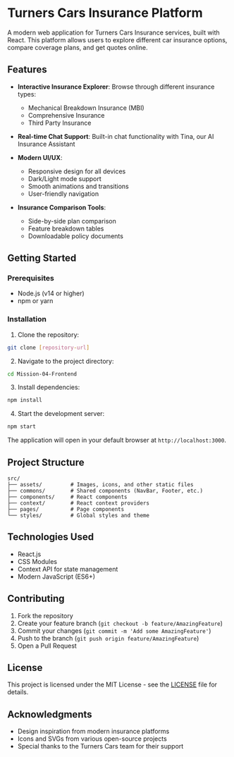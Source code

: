 # Turners Cars Insurance Platform

A modern web application for Turners Cars Insurance services, built with React. This platform allows users to explore different car insurance options, compare coverage plans, and get quotes online.

## Features

- **Interactive Insurance Explorer**: Browse through different insurance types:

  - Mechanical Breakdown Insurance (MBI)
  - Comprehensive Insurance
  - Third Party Insurance

- **Real-time Chat Support**: Built-in chat functionality with Tina, our AI Insurance Assistant

- **Modern UI/UX**:

  - Responsive design for all devices
  - Dark/Light mode support
  - Smooth animations and transitions
  - User-friendly navigation

- **Insurance Comparison Tools**:
  - Side-by-side plan comparison
  - Feature breakdown tables
  - Downloadable policy documents

## Getting Started

### Prerequisites

- Node.js (v14 or higher)
- npm or yarn

### Installation

1. Clone the repository:

```bash
git clone [repository-url]
```

2. Navigate to the project directory:

```bash
cd Mission-04-Frontend
```

3. Install dependencies:

```bash
npm install
```

4. Start the development server:

```bash
npm start
```

The application will open in your default browser at `http://localhost:3000`.

## Project Structure

```
src/
├── assets/         # Images, icons, and other static files
├── commons/        # Shared components (NavBar, Footer, etc.)
├── components/     # React components
├── context/        # React context providers
├── pages/          # Page components
└── styles/         # Global styles and theme
```

## Technologies Used

- React.js
- CSS Modules
- Context API for state management
- Modern JavaScript (ES6+)

## Contributing

1. Fork the repository
2. Create your feature branch (`git checkout -b feature/AmazingFeature`)
3. Commit your changes (`git commit -m 'Add some AmazingFeature'`)
4. Push to the branch (`git push origin feature/AmazingFeature`)
5. Open a Pull Request

## License

This project is licensed under the MIT License - see the [LICENSE](LICENSE) file for details.

## Acknowledgments

- Design inspiration from modern insurance platforms
- Icons and SVGs from various open-source projects
- Special thanks to the Turners Cars team for their support
